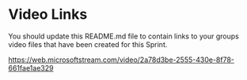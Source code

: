 # Video Links

You should update this README.md file to contain links to your groups video files that have been created for this Sprint.


https://web.microsoftstream.com/video/2a78d3be-2555-430e-8f78-661fae1ae329
